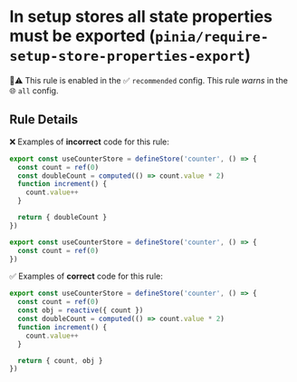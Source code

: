 # In setup stores all state properties must be exported (`pinia/require-setup-store-properties-export`)

💼⚠️ This rule is enabled in the ✅ `recommended` config. This rule _warns_ in the 🌐 `all` config.

<!-- end auto-generated rule header -->

## Rule Details

❌ Examples of **incorrect** code for this rule:

```js
export const useCounterStore = defineStore('counter', () => {
  const count = ref(0)
  const doubleCount = computed(() => count.value * 2)
  function increment() {
    count.value++
  }

  return { doubleCount }
})

```

```js
export const useCounterStore = defineStore('counter', () => {
  const count = ref(0)
})

```

✅ Examples of **correct** code for this rule:

```js
export const useCounterStore = defineStore('counter', () => {
  const count = ref(0)
  const obj = reactive({ count })
  const doubleCount = computed(() => count.value * 2)
  function increment() {
    count.value++
  }

  return { count, obj }
})
```
